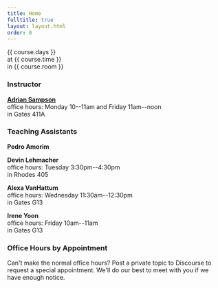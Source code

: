 ```yaml
---
title: Home
fulltitle: true
layout: layout.html
order: 0
---
```

{{ course.days }}  
at {{ course.time }}  
in {{ course.room }}

### Instructor

[**Adrian Sampson**][adrian]  
office hours: Monday 10--11am and Friday 11am--noon  
in Gates 411A

### Teaching Assistants

**Pedro Amorim**

**Devin Lehmacher**   
office hours: Tuesday 3:30pm--4:30pm   
in Rhodes 405

**Alexa VanHattum**  
office hours: Wednesday 11:30am--12:30pm  
in Gates G13

**Irene Yoon**  
office hours: Friday 10am--11am  
in Gates G13

### Office Hours by Appointment

Can't make the normal office hours? Post a private topic to Discourse to request a special appointment.
We'll do our best to meet with you if we have enough notice.

[adrian]: http://www.cs.cornell.edu/~asampson/
